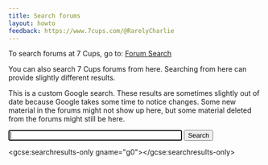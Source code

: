 ```yaml
---
title: Search forums
layout: howto
feedback: https://www.7cups.com/@RarelyCharlie
---
```


<script>
gsearch = function () {
  var q = document.getElementById('query').value.trim()
  if (!q) return
  
  var s = google.search.cse.element.getElement('g0')
  s.execute(q)
  }
</script>

To search forums at 7 Cups, go to: [Forum Search](https://www.7cups.com/forum/search.php)

You can also search 7 Cups forums from here. Searching from here can provide slightly different results.

This is a custom Google search. These results are sometimes slightly out of date because Google takes some time to notice changes. Some new material in the forums might not show up here, but some material deleted from the forums might still be here.

<input id="query" size="40" onchange="gsearch()" autofocus> <button onclick="gsearch()">Search</button>

<script>
  (function() {
    var cx = '000798228100868610755:mwroieuxmvs';
    var gcse = document.createElement('script');
    gcse.type = 'text/javascript';
    gcse.async = true;
    gcse.src = 'https://cse.google.com/cse.js?cx=' + cx;
    var s = document.getElementsByTagName('script')[0];
    s.parentNode.insertBefore(gcse, s);
  })();
</script>
<gcse:searchresults-only gname="g0"></gcse:searchresults-only>

